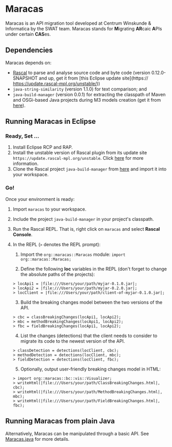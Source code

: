 # Maracas

Maracas is an API migration tool developed at Centrum Winskunde & Informatica by the SWAT team.
Maracas stands for **M**igrating **AR**caic **A**PIs under certain **CAS**es.

## Dependencies

Maracas depends on:
  -  [Rascal](https://github.com/usethesource/rascal) to parse and analyse source code and byte code (version 0.12.0-SNAPSHOT and up, get it from [this Eclipse update site](https:// https://update.rascal-mpl.org/unstable/))
  - `java-string-similarity` (version 1.1.0) for text comparison; and
  - `java-build-manager` (version 0.0.1) for extracting the classpath of Maven and OSGi-based Java projects during M3 models creation (get it from [here](https://github.com/cwi-swat/rascal-java-build-manager)).

## Running Maracas in Eclipse

### Ready, Set ... 

1. Install Eclipse RCP and RAP.
2. Install the unstable version of Rascal plugin from its update site `https://update.rascal-mpl.org/unstable`. 
Click [here](https://www.rascal-mpl.org/developers/) for more information.
3. Clone the Rascal project `java-build-manager` from [here](https://github.com/cwi-swat/rascal-java-build-manager) and import it into your workspace.

### Go!

Once your environment is ready: 

1. Import `maracas` to your workspace.

2. Include the project `java-build-manager` in your project's classpath.

3. Run the Rascal REPL. That is, right click on `maracas` and select **Rascal Console**. 

4. In the REPL (`>` denotes the REPL prompt):

    1. Import the `org::maracas::Maracas` module:
    ```import org::maracas::Maracas;```

    2. Define the following **loc** variables in the REPL (don't forget to change the absolute paths of the projects):
    ```
    > locApi1 = |file:///Users/your/path/myjar-0.1.0.jar|;
    > locApi2 = |file:///Users/your/path/myjar-0.2.0.jar|;
    > locClient = |file:///Users/your/path/client-of-myjar-0.1.0.jar|;
    ```

    3.  Build the breaking changes model between the two versions of the API.
    ```
    > cbc = classBreakingChanges(locApi1, locApi2);
    > mbc = methodBreakingChanges(locApi1, locApi2);
    > fbc = fieldBreakingChanges(locApi1, locApi2);
    ```

    4. List the changes (detections) that the client needs to consider to migrate its code to the newest version of the API.
    ```
    > classDetection = detections(locClient, cbc);
    > methodDetection = detections(locClient, mbc);
    > fieldDetection = detections(locClient, fbc);
    ```
    
    5. Optionally, output user-friendly breaking changes model in HTML:
    ```
    > import org::maracas::bc::vis::Visualizer;
    > writeHtml(|file:///Users/your/path/ClassBreakingChanges.html|, cbc);
    > writeHtml(|file:///Users/your/path/MethodBreakingChanges.html|, mbc);
    > writeHtml(|file:///Users/your/path/FieldBreakingChanges.html|, fbc);
    ```

## Running Maracas from plain Java

Alternatively, Maracas can be manipulated through a basic API.
See [Maracas.java](https://github.com/crossminer/maracas/blob/master/maracas/src/org/maracas/Maracas.java) for more details.
